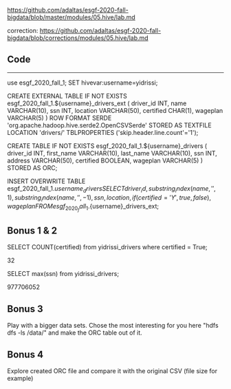 https://github.com/adaltas/esgf-2020-fall-bigdata/blob/master/modules/05.hive/lab.md

correction: https://github.com/adaltas/esgf-2020-fall-bigdata/blob/corrections/modules/05.hive/lab.md

Code
--------------
--------------
use esgf_2020_fall_1;
SET hivevar:username=yidrissi;


CREATE EXTERNAL TABLE IF NOT EXISTS esgf_2020_fall_1.${username}_drivers_ext (
  driver_id INT,
  name VARCHAR(10),
  ssn INT,
  location VARCHAR(50),
  certified CHAR(1),
  wageplan VARCHAR(5)
)
ROW FORMAT SERDE 'org.apache.hadoop.hive.serde2.OpenCSVSerde'
STORED AS TEXTFILE
LOCATION 'drivers/'
TBLPROPERTIES ('skip.header.line.count'='1');


CREATE TABLE IF NOT EXISTS esgf_2020_fall_1.${username}_drivers (
  driver_id INT,
  first_name VARCHAR(10),
  last_name VARCHAR(10),
  ssn INT,
  address VARCHAR(50),
  certified BOOLEAN,
  wageplan VARCHAR(5)
)
STORED AS ORC;


INSERT OVERWRITE TABLE esgf_2020_fall_1.${username}_drivers
SELECT 
  driver_id,
  substring_index(name, ' ', 1),
  substring_index(name, ' ', -1),
  ssn,
  location,
  if(certified='Y', true, false),
  wageplan
FROM esgf_2020_fall_1.${username}_drivers_ext;

Bonus 1 & 2
-----------------
SELECT COUNT(certified) from yidrissi_drivers where certified = True;

32

SELECT max(ssn) from yidrissi_drivers;

977706052

Bonus 3
-----------------
 Play with a bigger data sets. Chose the most interesting for you here "hdfs dfs -ls /data/" and make the ORC table out of it.




Bonus 4
-----------------
 Explore created ORC file and compare it with the original CSV (file size for example)




